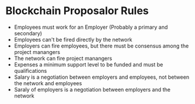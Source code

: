 
# Blockchain Proposalor Rules
- Employees must work for an Employer (Probably a primary and secondary)
- Employees can't be fired directly by the network
- Employers can fire employees, but there must be consensus among the project manangers
- The network can fire project manangers
- Expenses a minimum support level to be funded and must be qualifications
- Salary is a negotiation between employers and employees, not between the network and employees
- Saraly of employers is a negotiation between employers and the network
